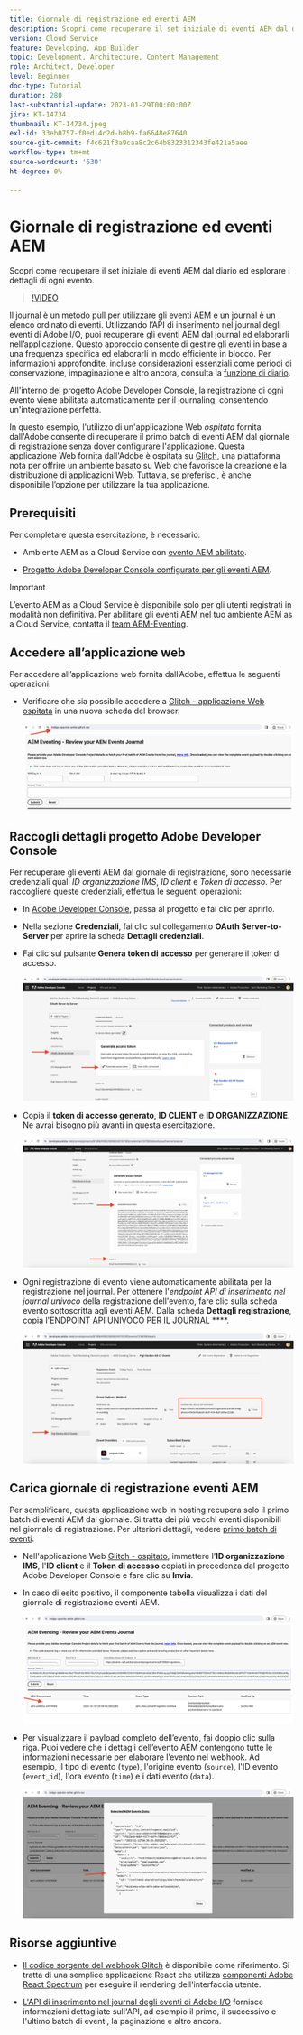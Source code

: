 ```yaml
---
title: Giornale di registrazione ed eventi AEM
description: Scopri come recuperare il set iniziale di eventi AEM dal diario ed esplorare i dettagli di ogni evento.
version: Cloud Service
feature: Developing, App Builder
topic: Development, Architecture, Content Management
role: Architect, Developer
level: Beginner
doc-type: Tutorial
duration: 280
last-substantial-update: 2023-01-29T00:00:00Z
jira: KT-14734
thumbnail: KT-14734.jpeg
exl-id: 33eb0757-f0ed-4c2d-b8b9-fa6648e87640
source-git-commit: f4c621f3a9caa8c2c64b8323312343fe421a5aee
workflow-type: tm+mt
source-wordcount: '630'
ht-degree: 0%

---
```


# Giornale di registrazione ed eventi AEM

Scopri come recuperare il set iniziale di eventi AEM dal diario ed esplorare i dettagli di ogni evento.

>[!VIDEO](https://video.tv.adobe.com/v/3427052?quality=12&learn=on)

Il journal è un metodo pull per utilizzare gli eventi AEM e un journal è un elenco ordinato di eventi. Utilizzando l’API di inserimento nel journal degli eventi di Adobe I/O, puoi recuperare gli eventi AEM dal journal ed elaborarli nell’applicazione. Questo approccio consente di gestire gli eventi in base a una frequenza specifica ed elaborarli in modo efficiente in blocco. Per informazioni approfondite, incluse considerazioni essenziali come periodi di conservazione, impaginazione e altro ancora, consulta la [funzione di diario](https://developer.adobe.com/events/docs/guides/journaling_intro/).

All&#39;interno del progetto Adobe Developer Console, la registrazione di ogni evento viene abilitata automaticamente per il journaling, consentendo un&#39;integrazione perfetta.

In questo esempio, l&#39;utilizzo di un&#39;applicazione Web _ospitata_ fornita dall&#39;Adobe consente di recuperare il primo batch di eventi AEM dal giornale di registrazione senza dover configurare l&#39;applicazione. Questa applicazione Web fornita dall&#39;Adobe è ospitata su [Glitch](https://glitch.com/), una piattaforma nota per offrire un ambiente basato su Web che favorisce la creazione e la distribuzione di applicazioni Web. Tuttavia, se preferisci, è anche disponibile l’opzione per utilizzare la tua applicazione.

## Prerequisiti

Per completare questa esercitazione, è necessario:

- Ambiente AEM as a Cloud Service con [evento AEM abilitato](https://developer.adobe.com/experience-cloud/experience-manager-apis/guides/events/#enable-aem-events-on-your-aem-cloud-service-environment).

- [Progetto Adobe Developer Console configurato per gli eventi AEM](https://developer.adobe.com/experience-cloud/experience-manager-apis/guides/events/#how-to-subscribe-to-aem-events-in-the-adobe-developer-console).

>[!IMPORTANT]
>
>L’evento AEM as a Cloud Service è disponibile solo per gli utenti registrati in modalità non definitiva. Per abilitare gli eventi AEM nel tuo ambiente AEM as a Cloud Service, contatta il [team AEM-Eventing](mailto:grp-aem-events@adobe.com).

## Accedere all’applicazione web

Per accedere all’applicazione web fornita dall’Adobe, effettua le seguenti operazioni:

- Verificare che sia possibile accedere a [Glitch - applicazione Web ospitata](https://indigo-speckle-antler.glitch.me/) in una nuova scheda del browser.

  ![Glitch - applicazione Web ospitata](../assets/examples/journaling/glitch-hosted-web-application.png)

## Raccogli dettagli progetto Adobe Developer Console

Per recuperare gli eventi AEM dal giornale di registrazione, sono necessarie credenziali quali _ID organizzazione IMS_, _ID client_ e _Token di accesso_. Per raccogliere queste credenziali, effettua le seguenti operazioni:

- In [Adobe Developer Console](https://developer.adobe.com), passa al progetto e fai clic per aprirlo.

- Nella sezione **Credenziali**, fai clic sul collegamento **OAuth Server-to-Server** per aprire la scheda **Dettagli credenziali**.

- Fai clic sul pulsante **Genera token di accesso** per generare il token di accesso.

  ![Progetto Adobe Developer Console - Genera token di accesso](../assets/examples/journaling/adobe-developer-console-project-generate-access-token.png)

- Copia il **token di accesso generato**, **ID CLIENT** e **ID ORGANIZZAZIONE**. Ne avrai bisogno più avanti in questa esercitazione.

  ![Credenziali copia progetto Adobe Developer Console](../assets/examples/journaling/adobe-developer-console-project-copy-credentials.png)

- Ogni registrazione di evento viene automaticamente abilitata per la registrazione nel journal. Per ottenere l&#39;_endpoint API di inserimento nel journal univoco_ della registrazione dell&#39;evento, fare clic sulla scheda evento sottoscritta agli eventi AEM. Dalla scheda **Dettagli registrazione**, copia l&#39;ENDPOINT API UNIVOCO PER IL JOURNAL ****.

  ![Scheda Eventi progetto Adobe Developer Console](../assets/examples/journaling/adobe-developer-console-project-events-card.png)

## Carica giornale di registrazione eventi AEM

Per semplificare, questa applicazione web in hosting recupera solo il primo batch di eventi AEM dal giornale. Si tratta dei più vecchi eventi disponibili nel giornale di registrazione. Per ulteriori dettagli, vedere [primo batch di eventi](https://developer.adobe.com/events/docs/guides/api/journaling_api/#fetching-your-first-batch-of-events-from-the-journal).

- Nell&#39;applicazione Web [Glitch - ospitato](https://indigo-speckle-antler.glitch.me/), immettere l&#39;**ID organizzazione IMS**, l&#39;**ID client** e il **Token di accesso** copiati in precedenza dal progetto Adobe Developer Console e fare clic su **Invia**.

- In caso di esito positivo, il componente tabella visualizza i dati del giornale di registrazione eventi AEM.

  ![Dati diario eventi AEM](../assets/examples/journaling/load-journal.png)

- Per visualizzare il payload completo dell’evento, fai doppio clic sulla riga. Puoi vedere che i dettagli dell’evento AEM contengono tutte le informazioni necessarie per elaborare l’evento nel webhook. Ad esempio, il tipo di evento (`type`), l&#39;origine evento (`source`), l&#39;ID evento (`event_id`), l&#39;ora evento (`time`) e i dati evento (`data`).

  ![Payload completo evento AEM](../assets/examples/journaling/complete-journal-data.png)

## Risorse aggiuntive

- [Il codice sorgente del webhook Glitch](https://glitch.com/edit/#!/indigo-speckle-antler) è disponibile come riferimento. Si tratta di una semplice applicazione React che utilizza [componenti Adobe React Spectrum](https://react-spectrum.adobe.com/react-spectrum/index.html) per eseguire il rendering dell&#39;interfaccia utente.

- [L&#39;API di inserimento nel journal degli eventi di Adobe I/O](https://developer.adobe.com/events/docs/guides/api/journaling_api/) fornisce informazioni dettagliate sull&#39;API, ad esempio il primo, il successivo e l&#39;ultimo batch di eventi, la paginazione e altro ancora.
